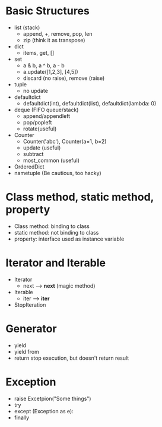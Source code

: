 # Basic Structures
* list (stack)
  * append, +, remove, pop, len
  * zip (think it as transpose)
* dict
  * items, get, []
* set
  * a & b, a ^ b, a - b
  * a.update([1,2,3], [4,5])
  * discard (no raise), remove (raise)
* tuple
  * no update
* defaultdict
  * defaultdict(int), defaultdict(list), defaultdict(lambda: 0)
* deque (FIFO queue/stack)
  * append/appendleft
  * pop/popleft
  * rotate(useful)
* Counter
  * Counter('abc'), Counter(a=1, b=2)
  * update (useful)
  * subtract
  * most_common (useful)
* OrderedDict
* nametuple (Be cautious, too hacky)

# Class method, static method, property
* Class method: binding to class
* static method: not binding to class
* property: interface used as instance variable

# Iterator and Iterable
* Iterator
  * next --> __next__ (magic method)
* Iterable
  * iter --> __iter__
* StopIteration  

# Generator
* yield
* yield from
* return stop execution, but doesn't return result

# Exception
* raise Excetpion("Some things")
* try
* except (Exception as e):
* finally
